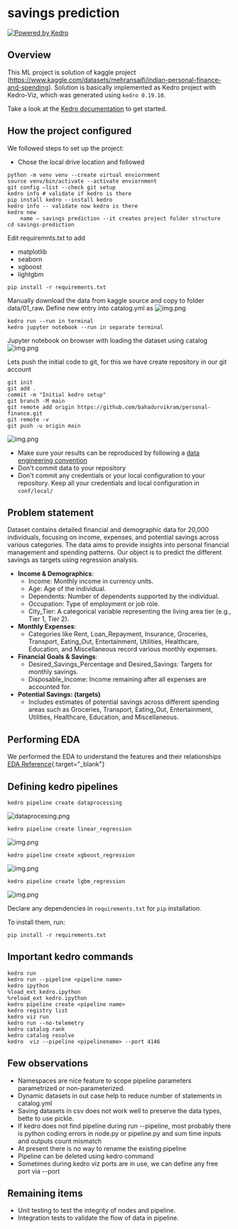 # savings prediction

[![Powered by Kedro](https://img.shields.io/badge/powered_by-kedro-ffc900?logo=kedro)](https://kedro.org)

## Overview
This ML project is solution of kaggle project (https://www.kaggle.com/datasets/mehransaifi/indian-personal-finance-and-spending).
Solution is basically implemented as Kedro project with Kedro-Viz, which was generated using `kedro 0.19.10`.

Take a look at the [Kedro documentation](https://docs.kedro.org) to get started.

## How the project configured

We followed steps to set up the project:

* Chose the local drive location and followed
```commandline
python -m venv venv --create virtual enviornment
source venv/bin/activate --activate enviornment
git config –list --check git setup
kedro info # validate if kedro is there
pip install kedro --install kedro
kedro info -- validate now kedro is there
kedro new
	name – savings prediction --it creates project folder structure
cd savings-prediction
```

Edit requiremnts.txt to add
* matplotlib
* seaborn
* xgboost
* lightgbm
```commandline
pip install -r requirements.txt

```

Manually download the data from kaggle source and copy to folder data/01_raw.
Define new entry into catalog.yml as
![img.png](img/catalog.png)

```commandline
kedro run --run in terminal
kedro jupyter notebook --run in separate terminal
```
Jupyter notebook on browser with loading the dataset using catalog
![img.png](img/jupyter.png)

Lets push the initial code to git, for this we have create repository in our git account
```commandline
git init
git add .
commit -m "Initial kedro setup"
git branch -M main
git remote add origin https://github.com/bahadurvikram/personal-finance.git
git remote -v
git push -u origin main

```
![img.png](img/github.png)
* Make sure your results can be reproduced by following a [data engineering convention](https://docs.kedro.org/en/stable/faq/faq.html#what-is-data-engineering-convention)
* Don't commit data to your repository
* Don't commit any credentials or your local configuration to your repository. Keep all your credentials and local configuration in `conf/local/`

## Problem statement
Dataset contains detailed financial and demographic data for 20,000 individuals, focusing on income, expenses, and potential savings across various categories. The data aims to provide insights into personal financial management and spending patterns.
Our object is to predict the different savings as targets using regression analysis.
* **Income & Demographics**:
  * Income: Monthly income in currency units.
  * Age: Age of the individual.
  * Dependents: Number of dependents supported by the individual.
  * Occupation: Type of employment or job role.
  * City_Tier: A categorical variable representing the living area tier (e.g., Tier 1, Tier 2).
* **Monthly Expenses**:
  * Categories like Rent, Loan_Repayment, Insurance, Groceries, Transport, Eating_Out, Entertainment, Utilities, Healthcare, Education, and Miscellaneous record various monthly expenses.
* **Financial Goals & Savings**:
  * Desired_Savings_Percentage and Desired_Savings: Targets for monthly savings.
  * Disposable_Income: Income remaining after all expenses are accounted for.
* **Potential Savings: (targets)**
  * Includes estimates of potential savings across different spending areas such as Groceries, Transport, Eating_Out, Entertainment, Utilities, Healthcare, Education, and Miscellaneous.


## Performing EDA
We performed the EDA to understand the features and their relationships
[EDA Reference](https://github.com/bahadurvikram/personal-finance/blob/main/notebooks/EDA.ipynb){:target="_blank"}

## Defining kedro pipelines
```commandline
kedro pipeline create dataprocessing
```
![dataprocesing.png](img/dataprocesing.png)

```commandline
kedro pipeline create linear_regression
```
![img.png](img/linear_regression.png)

```commandline
kedro pipeline create xgboost_regression
```
![img.png](img/xgboost_regression.png)

```commandline
kedro pipeline create lgbm_regression
```
![img.png](img/lgbm_regression.png)

Declare any dependencies in `requirements.txt` for `pip` installation.

To install them, run:

```
pip install -r requirements.txt
```

## Important kedro commands
```commandline
kedro run
kedro run --pipeline <pipeline name>
kedro ipython
%load_ext kedro.ipython
%reload_ext kedro.ipython
kedro pipeline create <pipeline name>
kedro registry list
kedro viz run
kedro run --no-telemetry
kedro catalog rank
kedro catalog resolve
kedro  viz --pipeline <pipelinename> --port 4146
```
## Few observations
* Namespaces are nice feature to scope pipeline parameters parametrized or non-parameterized.
* Dynamic datasets in out case help to reduce number of statements in catalog.yml
* Saving datasets in csv does not work well to preserve the data types, bette to use pickle.
* If kedro does not find pipeline during run --pipeline, most probably there is python coding errors in node.py or pipeline.py and sum time inputs and outputs count mismatch
* At present there is no way to rename the existing pipeline
* Pipeline can be deleted using kedro command
* Sometimes during kedro viz ports are in use, we can define any free port via --port <portnumber>

## Remaining items
* Unit testing to test the integrity of nodes and pipeline.
* Integration tests to validate the flow of data in pipeline.
